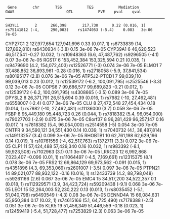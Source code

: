 

     Gene       chr       TSS           TES           Mediation                    GWAS                       QTL           PVE    pval    qval  
-------------- ----- ------------- ------------- ------------------- -------------------------------- ------------------- ------- ------- -------
    SH3YL1       2      266,398       217,730      0.22 (0.016, 1)     rs75141812 (-4,     290,003)    rs1474053 (-5.4)    0.083   3e-06   7e-05 
   CYP27C1       2    127,977,654   127,941,696    0.33 (0.017, 1)     rs6733839 (14, 127,892,810)     rs6430934 (-3.8)    0.15    3e-06   7e-05 
   CYP39A1       6    46,620,523    46,517,541    -0.27 (0.032, 1)    rs10948363 (6.6,  47,487,762)    rs9296505 (-4.1)    0.07    3e-06   7e-05 
    RGS17        6    153,452,384   153,325,594    0.21 (0.035, 1)     rs9479690 (4.2, 154,072,403)     rs12526771 (-3)    0.074   3e-06   7e-05 
    ELMO1        7    37,488,852    36,893,961    -0.28 (0.016, 1)    rs2718058 (-5.9,  37,841,534)    rs80195177 (2.8)    0.076   3e-06   7e-05 
 ATP5J2-PTCD1    7    99,039,110    99,039,013     0.23 (0.012, 1)    rs12539172 (-6.2, 100,091,795)   rs2525546 (-3.3)    0.12    3e-06   7e-05 
    COPS6        7    99,686,577    99,689,823    -0.21 (0.012, 1)    rs12539172 (-6.2, 100,091,795)   rs4308665 (-3.5)    0.089   3e-06   7e-05 
    DPYSL2       8    26,371,791    26,515,694     0.39 (0.016, 1)      rs7982 (-10,  27,462,481)      rs6558007 (-2.4)    0.077   3e-06   7e-05 
     CLU         8    27,472,548    27,454,434     0.18 (0.014, 1)      rs7982 (-10,  27,462,481)      rs11136000 (3.7)    0.059   3e-06   7e-05 
     FSBP        8    95,449,180    95,448,723     0.26 (0.044, 1)     rs7818382 (5.4,  96,054,000)    rs79027703 (-2.9)   0.075   3e-06   7e-05 
   C8orf37       8    96,281,429    96,257,147     0.16 (0.017, 1)     rs7818382 (5.4,  96,054,000)     rs2514558 (-5)     0.054   3e-06   7e-05 
    CNTFR        9    34,590,121    34,551,430     0.14 (0.039, 1)     rs7040732 (4.1,  38,487,814)    rs149113257 (3.4)   0.099   3e-06   7e-05 
   RHOBTB1      10    62,761,198    62,629,196     0.14 (0.019, 1)     rs10761556 (-4,  62,517,763)     rs1372711 (3.3)    0.072   3e-06   7e-05 
     CLP1       11    57,424,488    57,429,340     0.16 (0.032, 1)     rs983392 (-8.1,  59,923,508)     rs7102963 (3.1)    0.11    3e-06   7e-05 
    LRRC23      12     6,992,868     7,023,407    -0.096 (0.01, 1)    rs11064497 (-4.5,   7,169,661)   rs12315375 (8.1)    0.078   3e-06   7e-05 
     FRS2       12    69,864,129    69,973,562    -0.091 (0.015, 1)    rs4351896 (4.3,  69,353,069)    rs2601007 (-3.5)    0.097   3e-06   7e-05 
    PTPN21      14    89,021,077    88,932,122    -0.16 (0.016, 1)    rs12433739 (4.2,  88,798,048)    rs59261166 (2.6)    0.067   3e-06   7e-05 
     EMC4       15    34,517,200    34,522,357     0.1 (0.018, 1)     rs112929571 (3.9,  34,423,724)   rs59209438 (-9.1)   0.068   3e-06   7e-05 
     LEO1       15    52,264,003    52,230,222     0.13 (0.013, 1)    rs8035452 (-5.1,  51,040,798)    rs6493549 (-4.3)    0.08    3e-06   7e-05 
   DENND4A      15    66,084,631    65,950,384     0.17 (0.02, 1)     rs74615166 (5.1,  64,725,490)    rs7178388 (-2.5)    0.051   3e-06   7e-05 
     KLK5       19    51,456,349    51,446,559    -0.18 (0.023, 1)    rs12459419 (-5.4,  51,728,477)    rs7253829 (2.3)    0.063   3e-06   7e-05 

